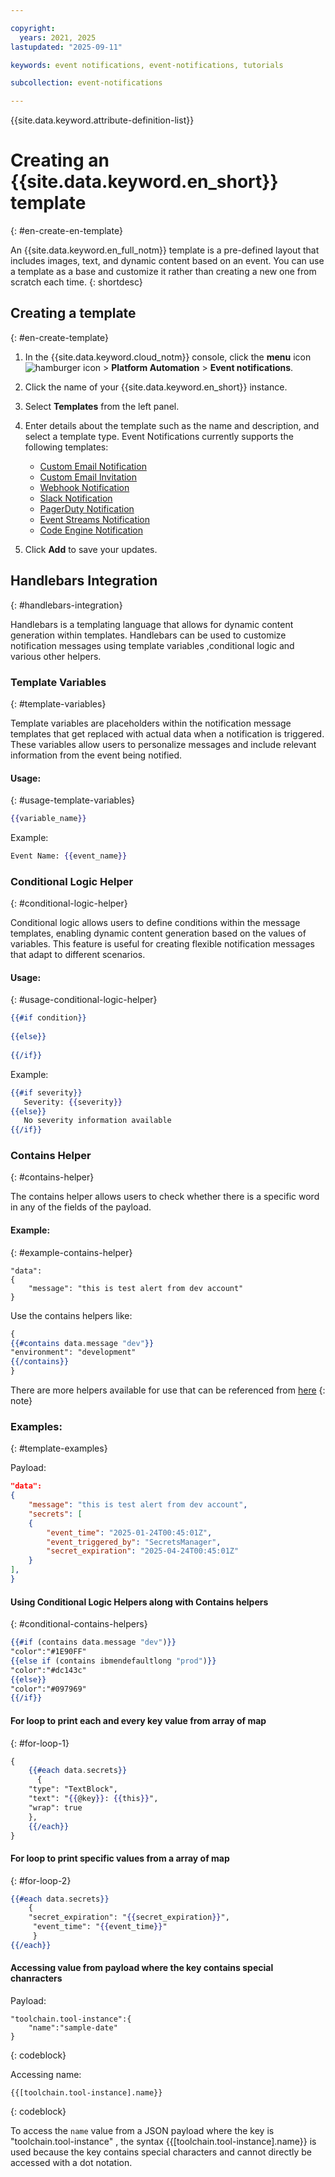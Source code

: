 ```yaml
---

copyright:
  years: 2021, 2025
lastupdated: "2025-09-11"

keywords: event notifications, event-notifications, tutorials

subcollection: event-notifications

---
```


{{site.data.keyword.attribute-definition-list}}

# Creating an {{site.data.keyword.en_short}} template
{: #en-create-en-template}

An {{site.data.keyword.en_full_notm}} template is a pre-defined layout that includes images, text, and dynamic content based on an event. You can use a template as a base and customize it rather than creating a new one from scratch each time. 
{: shortdesc}

## Creating a template
{: #en-create-template}

1. In the {{site.data.keyword.cloud_notm}} console, click the **menu** icon ![hamburger icon](images/icon_hamburger.svg) > **Platform Automation** > **Event notifications**. 
1. Click the name of your {{site.data.keyword.en_short}} instance. 
1. Select **Templates** from the left panel.
1. Enter details about the template such as the name and description, and select a template type. Event Notifications currently supports the following templates:

    * [Custom Email Notification](/docs/event-notifications?topic=event-notifications-en-email-templates)
    * [Custom Email Invitation](/docs/event-notifications?topic=event-notifications-en-email-templates)
    * [Webhook Notification](/docs/event-notifications?topic=event-notifications-en-webhook-notifications-template)
    * [Slack Notification](/docs/event-notifications?topic=event-notifications-en-slack-notification-template)
    * [PagerDuty Notification](/docs/event-notifications?topic=event-notifications-en-pagerduty-notification-template)
    * [Event Streams Notification](/docs/event-notifications?topic=event-notifications-en-event-streams-notification-template)
    * [Code Engine Notification](/docs/event-notifications?topic=event-notifications-en-code-engine-notification-template&interface=ui)

1. Click **Add** to save your updates. 


## Handlebars Integration
{: #handlebars-integration}

Handlebars is a templating language that allows for dynamic content generation within templates. Handlebars can be used to customize notification messages using template variables ,conditional logic and various other helpers.

### Template Variables
{: #template-variables}

Template variables are placeholders within the notification message templates that get replaced with actual data when a notification is triggered. These variables allow users to personalize messages and include relevant information from the event being notified.

#### Usage:
{: #usage-template-variables}

```handlebars
{{variable_name}}
```

Example:
```handlebars
Event Name: {{event_name}}
```

### Conditional Logic Helper
{: #conditional-logic-helper}

Conditional logic allows users to define conditions within the message templates, enabling dynamic content generation based on the values of variables. This feature is useful for creating flexible notification messages that adapt to different scenarios.

#### Usage:
{: #usage-conditional-logic-helper}

```handlebars
{{#if condition}}
   
{{else}}
   
{{/if}}
```

Example:
```handlebars
{{#if severity}}
   Severity: {{severity}}
{{else}}
   No severity information available
{{/if}}
```

### Contains Helper
{: #contains-helper}

The contains helper allows users to check whether there is a specific word in any of the fields of the payload.

#### Example:
{: #example-contains-helper}

```
"data": 
{
	"message": "this is test alert from dev account"
}
```
Use the contains helpers like: 

```handlebars
{
{{#contains data.message "dev"}}
"environment": "development"
{{/contains}}
}
```

There are more helpers available for use that can be referenced from [here](https://github.com/aymerick/raymond?tab=readme-ov-file#built-in-helpers)
{: note}

### Examples:
{: #template-examples}

Payload:

```json
"data": 
{
	"message": "this is test alert from dev account",
	"secrets": [
	{
		"event_time": "2025-01-24T00:45:01Z",
		"event_triggered_by": "SecretsManager",
		"secret_expiration": "2025-04-24T00:45:01Z"
	}
],
}
```

#### Using Conditional Logic Helpers along with Contains helpers
{: #conditional-contains-helpers}

```handlebars
{{#if (contains data.message "dev")}}
"color":"#1E90FF"
{{else if (contains ibmendefaultlong "prod")}}
"color":"#dc143c"
{{else}}
"color":"#097969"
{{/if}}
```

#### For loop to print each and every key value from array of map
{: #for-loop-1}

```handlebars
{
	{{#each data.secrets}}
	  {
	"type": "TextBlock",
	"text": "{{@key}}: {{this}}",
	"wrap": true
	},
	{{/each}}
}
```

#### For loop to print specific values from a array of map
{: #for-loop-2}

```handlebars
{{#each data.secrets}}
	{ 
	"secret_expiration": "{{secret_expiration}}", 
	 "event_time": "{{event_time}}" 
	 }
{{/each}}
```
#### Accessing value from payload where the key contains special chanracters

Payload:

```
"toolchain.tool-instance":{
	"name":"sample-date"
}
```
{: codeblock}

Accessing name:
```
{{[toolchain.tool-instance].name}}
```
{: codeblock}

To access the `name` value from a JSON payload where the key is "toolchain.tool-instance" , the syntax {{[toolchain.tool-instance].name}} is used because the key contains special characters and cannot directly be accessed with a dot notation.
